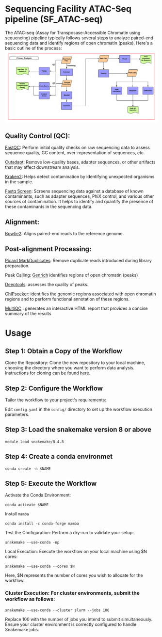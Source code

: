 # Sequencing Facility ATAC-Seq pipeline (SF_ATAC-seq)

The ATAC-seq (Assay for Transposase-Accessible Chromatin using sequencing) pipeline typically follows several steps to analyze paired-end sequencing data and identify regions of open chromatin (peaks). Here's a basic outline of the process:
![SF_ATAC-seq](https://github.com/CCRSF-IFX/SF_ATAC-seq/blob/main/resource/ATAC-Seq.png)

## Quality Control (QC):

[FastQC](https://www.bioinformatics.babraham.ac.uk/projects/fastqc/): Perform initial quality checks on raw sequencing data to assess sequence quality, GC content, over-representation of sequences, etc.

[Cutadapt](https://cutadapt.readthedocs.io/en/stable/): Remove low-quality bases, adapter sequences, or other artifacts that may affect downstream analysis.

[Kraken2](https://ccb.jhu.edu/software/kraken2/): Helps detect contamination by identifying unexpected organisms in the sample.

[Fastq Screen](https://www.bioinformatics.babraham.ac.uk/projects/fastq_screen/): Screens sequencing data against a database of known contaminants, such as adapter sequences, PhiX control, and various other sources of contamination. It helps to identify and quantify the presence of these contaminants in the sequencing data.

## Alignment:

[Bowtie2](https://bowtie-bio.sourceforge.net/bowtie2/index.shtml): Aligns paired-end reads to the reference genome.

## Post-alignment Processing:

[Picard MarkDuplicates](https://gatk.broadinstitute.org/hc/en-us/articles/360037052812-MarkDuplicates-Picard): Remove duplicate reads introduced during library preparation. 

Peak Calling: [Genrich](https://github.com/jsh58/Genrich) identifies regions of open chromatin (peaks) 

[Deeptools](https://deeptools.readthedocs.io/en/develop/): assesses the quality of peaks.

[ChIPseeker](https://bioconductor.org/packages/release/bioc/html/ChIPseeker.html): identifies the genomic regions associated with open chromatin regions and to perform functional annotation of these regions.

[MultiQC](https://multiqc.info/) : generates an interactive HTML report that provides a concise summary of the results

# Usage

## Step 1: Obtain a Copy of the Workflow

Clone the Repository: Clone the new repository to your local machine, choosing the directory where you want to perform data analysis. Instructions for cloning can be found [here](https://docs.github.com/en/repositories/creating-and-managing-repositories/cloning-a-repository).

## Step 2: Configure the Workflow

Tailor the workflow to your project's requirements:

Edit `config.yaml` in the `config/` directory to set up the workflow execution parameters.
## Step 3: Load the snakemake version 8 or above

`module load snakemake/8.4.8`

## Step 4: Create a conda environmet

`conda create -n $NAME`

## Step 5: Execute the Workflow

Activate the Conda Environment:

`conda activate $NAME`

Install `mamba`

`conda install -c conda-forge mamba`

Test the Configuration: Perform a dry-run to validate your setup:

`snakemake --use-conda -np`

Local Execution: Execute the workflow on your local machine using $N cores:

`snakemake --use-conda --cores $N`

Here, $N represents the number of cores you wish to allocate for the workflow.

### Cluster Execution: For cluster environments, submit the workflow as follows:

`snakemake --use-conda --cluster slurm --jobs 100`

Replace 100 with the number of jobs you intend to submit simultaneously. Ensure your cluster environment is correctly configured to handle Snakemake jobs.


